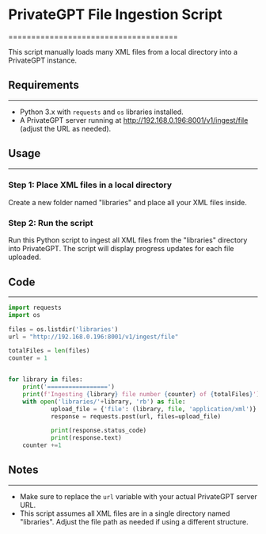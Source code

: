 # PrivateGPT File Ingestion Script
=====================================

This script manually loads many XML files from a local directory into a PrivateGPT instance.

## Requirements
---------------

* Python 3.x with `requests` and `os` libraries installed.
* A PrivateGPT server running at http://192.168.0.196:8001/v1/ingest/file (adjust the URL as needed).

## Usage
-----

### Step 1: Place XML files in a local directory

Create a new folder named "libraries" and place all your XML files inside.

### Step 2: Run the script

Run this Python script to ingest all XML files from the "libraries" directory into PrivateGPT. The script will display progress updates for each file uploaded.

## Code
-----

```python
import requests
import os

files = os.listdir('libraries')
url = "http://192.168.0.196:8001/v1/ingest/file"

totalFiles = len(files)
counter = 1


for library in files:
    print('=================')
    print(f'Ingesting {library} file number {counter} of {totalFiles}')    
    with open('libraries/'+library, 'rb') as file:
            upload_file = {'file': (library, file, 'application/xml')}
            response = requests.post(url, files=upload_file)

            print(response.status_code)
            print(response.text)
    counter +=1
```

## Notes
-----

* Make sure to replace the `url` variable with your actual PrivateGPT server URL.
* This script assumes all XML files are in a single directory named "libraries". Adjust the file path as needed if using a different structure.